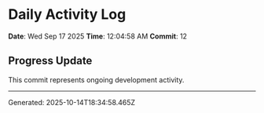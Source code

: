 # Daily Activity Log

**Date**: Wed Sep 17 2025
**Time**: 12:04:58 AM
**Commit**: 12

## Progress Update

This commit represents ongoing development activity.

---
Generated: 2025-10-14T18:34:58.465Z
